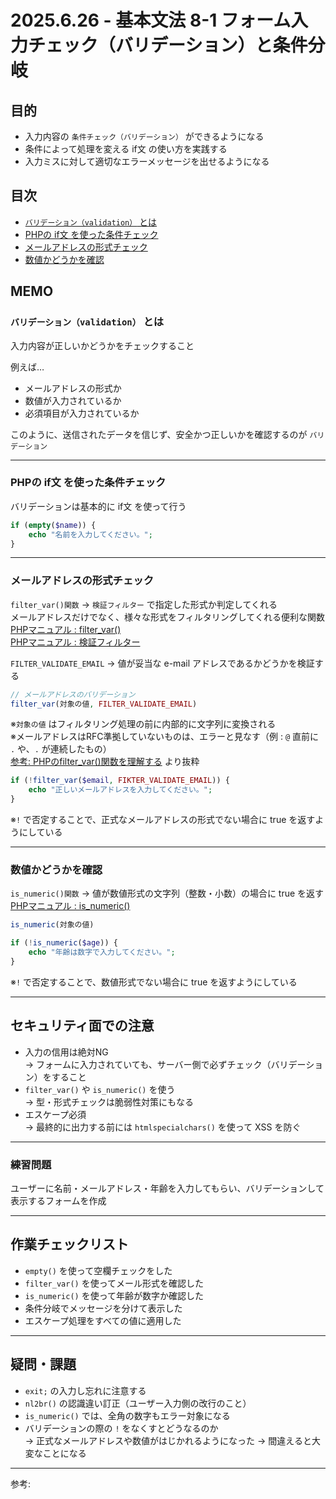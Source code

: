 # 2025.6.26 - 基本文法 8-1 フォーム入力チェック（バリデーション）と条件分岐

## 目的

- 入力内容の `条件チェック（バリデーション）` ができるようになる
- 条件によって処理を変える if文 の使い方を実践する
- 入力ミスに対して適切なエラーメッセージを出せるようになる

## 目次

- [`バリデーション（validation）` とは](#1)
- [PHPの if文 を使った条件チェック](#2)
- [メールアドレスの形式チェック](#3)
- [数値かどうかを確認](#4)

## MEMO

<a id="1"></a>

### `バリデーション（validation）` とは

入力内容が正しいかどうかをチェックすること  

例えば…
- メールアドレスの形式か
- 数値が入力されているか
- 必須項目が入力されているか  

このように、送信されたデータを信じず、安全かつ正しいかを確認するのが `バリデーション` 

---
<a id="2"></a>

### PHPの if文 を使った条件チェック

バリデーションは基本的に if文 を使って行う  

```php
if (empty($name)) {
    echo "名前を入力してください。";
}
```
---
<a id="3"></a>

### メールアドレスの形式チェック

`filter_var()関数` → `検証フィルター` で指定した形式か判定してくれる  
メールアドレスだけでなく、様々な形式をフィルタリングしてくれる便利な関数  
[PHPマニュアル : filter_var()](https://www.php.net/manual/ja/function.filter-var.php)  
[PHPマニュアル : 検証フィルター](https://www.php.net/manual/ja/filter.filters.validate.php)  

`FILTER_VALIDATE_EMAIL` → 値が妥当な e-mail アドレスであるかどうかを検証する  

```php
// メールアドレスのバリデーション
filter_var(対象の値, FILTER_VALIDATE_EMAIL)
```
※`対象の値` はフィルタリング処理の前に内部的に文字列に変換される  
※メールアドレスはRFC準拠していないものは、エラーと見なす（例 : `@` 直前に `.` や、`.` が連続したもの）  
[参考: PHPのfilter_var()関数を理解する](https://laranote.jp/php-filter-var-function/) より抜粋  

```php
if (!filter_var($email, FIKTER_VALIDATE_EMAIL)) {
    echo "正しいメールアドレスを入力してください。";
}
```
※`!` で否定することで、正式なメールアドレスの形式でない場合に true を返すようにしている  

---
<a id="4"></a>

### 数値かどうかを確認

`is_numeric()関数` → 値が数値形式の文字列（整数・小数）の場合に true を返す  
[PHPマニュアル : is_numeric()](https://www.php.net/manual/ja/function.is-numeric.php)

```php
is_numeric(対象の値)
```

```php
if (!is_numeric($age)) {
    echo "年齢は数字で入力してください。";
}
```
※`!` で否定することで、数値形式でない場合に true を返すようにしている  

---

## セキュリティ面での注意

- 入力の信用は絶対NG  
→ フォームに入力されていても、サーバー側で必ずチェック（バリデーション）をすること  
- `filter_var()` や `is_numeric()` を使う  
→ 型・形式チェックは脆弱性対策にもなる  
- エスケープ必須  
→ 最終的に出力する前には `htmlspecialchars()` を使って XSS を防ぐ

---

### 練習問題 

ユーザーに名前・メールアドレス・年齢を入力してもらい、バリデーションして表示するフォームを作成

---
## 作業チェックリスト

- `empty()` を使って空欄チェックをした
- `filter_var()` を使ってメール形式を確認した
- `is_numeric()` を使って年齢が数字か確認した
- 条件分岐でメッセージを分けて表示した
- エスケープ処理をすべての値に適用した

---
## 疑問・課題

- `exit;` の入力し忘れに注意する
- `nl2br()` の認識違い訂正（ユーザー入力側の改行のこと）
- `is_numeric()` では、全角の数字もエラー対象になる
- バリデーションの際の `!` をなくすとどうなるのか  
→ 正式なメールアドレスや数値がはじかれるようになった → 間違えると大変なことになる

---

参考: []()
